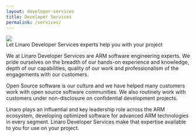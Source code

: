 ```yaml
---
layout: developer-services
title: Developer Services
permalink: /services/
---
```


<div class="services-img">
  <img class="img-responsive" src="{% asset_path 'developer-services.jpg' %}"/>
  <div class="services-img-text">
    Let Linaro Developer Services experts help you with your project
  </div>
</div>

<div class="services-home-content" markdown="1">

We at Linaro Developer Services are ARM software engineering experts. We pride ourselves on the breadth of our hands-on experience and knowledge, depth of our capabilities, quality of our work and professionalism of the engagements with our customers.

Open Source software is our culture and we have helped many customers work with open source software communities. We also routinely work with customers under non-disclosure on confidential development projects.

Linaro plays an influential and key leadership role across the ARM ecosystem, developing optimized software for advanced ARM technologies in every
segment. Linaro Developer Services make that expertise available to you for use on your project.

</div>
